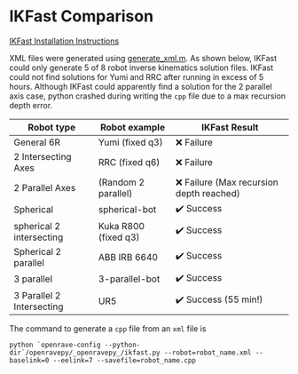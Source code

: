 # IKFast Comparison

[IKFast Installation Instructions](https://github.com/rpiRobotics/installation-tutorials/blob/main/ikfast.md)

XML files were generated using [generate_xml.m](/matlab/ikfast/generate_xml.m). As shown below, IKFast could only generate 5 of 8 robot inverse kinematics solution files.
IKFast could not find solutions for Yumi and RRC after running in excess of 5 hours. Although IKFast could apparently find a solution for the 2 parallel axis case, 
python crashed during writing the `cpp` file due to a max recursion depth error.

Robot type                | Robot example           | IKFast Result
---                       | ---                     | ---
General 6R                | Yumi (fixed q3)         | :x: Failure
2 Intersecting Axes       | RRC (fixed q6)          | :x: Failure
2 Parallel Axes           | (Random 2 parallel)     | :x: Failure (Max recursion depth reached)
Spherical                 | spherical-bot           | :heavy_check_mark: Success
spherical 2 intersecting  | Kuka R800 (fixed q3)    | :heavy_check_mark: Success
Spherical 2 parallel      | ABB IRB 6640            | :heavy_check_mark: Success
3 parallel                | 3-parallel-bot          | :heavy_check_mark: Success
3 Parallel 2 Intersecting | UR5                     | :heavy_check_mark: Success (55 min!)

The command to generate a `cpp` file from an `xml` file is

```
python `openrave-config --python-dir`/openravepy/_openravepy_/ikfast.py --robot=robot_name.xml --baselink=0 --eelink=7 --savefile=robot_name.cpp
```